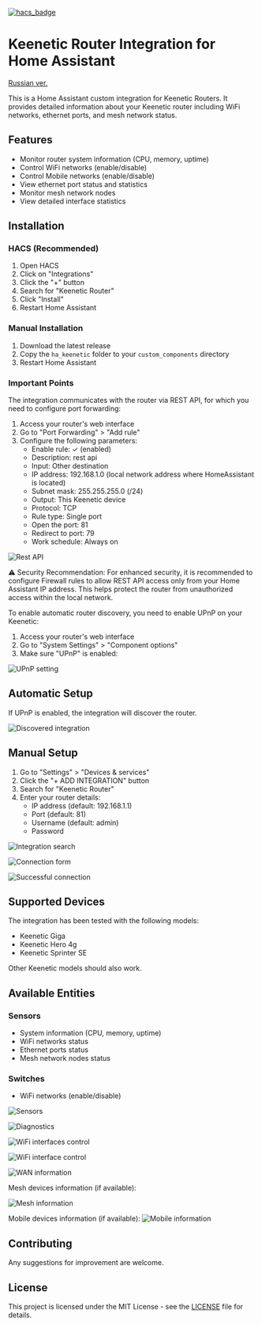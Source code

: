 [![hacs_badge](https://img.shields.io/badge/HACS-Default-orange.svg)](https://github.com/hacs/integration)

# Keenetic Router Integration for Home Assistant
[Russian ver.](README_RU.md)

This is a Home Assistant custom integration for Keenetic Routers. It provides detailed information about your Keenetic router including WiFi networks, ethernet ports, and mesh network status.

## Features

- Monitor router system information (CPU, memory, uptime)
- Control WiFi networks (enable/disable)
- Control Mobile networks (enable/disable)
- View ethernet port status and statistics
- Monitor mesh network nodes
- View detailed interface statistics


## Installation

### HACS (Recommended)

1. Open HACS
2. Click on "Integrations"
3. Click the "+" button
4. Search for "Keenetic Router"
5. Click "Install"
6. Restart Home Assistant

### Manual Installation

1. Download the latest release
2. Copy the `ha_keenetic` folder to your `custom_components` directory
3. Restart Home Assistant

### Important Points

The integration communicates with the router via REST API, for which you need to configure port forwarding:

1. Access your router's web interface
2. Go to "Port Forwarding" > "Add rule"
3. Configure the following parameters:
   - Enable rule: ✓ (enabled)
   - Description: rest api
   - Input: Other destination
   - IP address: 192.168.1.0 (local network address where HomeAssistant is located)
   - Subnet mask: 255.255.255.0 (/24)
   - Output: This Keenetic device
   - Protocol: TCP
   - Rule type: Single port
   - Open the port: 81
   - Redirect to port: 79
   - Work schedule: Always on

![Rest API](images/0.png)

⚠️ Security Recommendation:
For enhanced security, it is recommended to configure Firewall rules to allow REST API access only from your Home Assistant IP address. This helps protect the router from unauthorized access within the local network.

To enable automatic router discovery, you need to enable UPnP on your Keenetic:

1. Access your router's web interface
2. Go to "System Settings" > "Component options"
3. Make sure "UPnP" is enabled:

![UPnP setting](images/0-1.png)

## Automatic Setup

If UPnP is enabled, the integration will discover the router.

![Discovered integration](images/1.png)

## Manual Setup

1. Go to "Settings" > "Devices & services"
2. Click the "+ ADD INTEGRATION" button
3. Search for "Keenetic Router"
4. Enter your router details:
   - IP address (default: 192.168.1.1)
   - Port (default: 81)
   - Username (default: admin)
   - Password

![Integration search](images/1-1.png)

![Connection form](images/2.png)

![Successful connection](images/3.png)

## Supported Devices

The integration has been tested with the following models:
- Keenetic Giga
- Keenetic Hero 4g
- Keenetic Sprinter SE

Other Keenetic models should also work.

## Available Entities

### Sensors
- System information (CPU, memory, uptime)
- WiFi networks status
- Ethernet ports status
- Mesh network nodes status

### Switches
- WiFi networks (enable/disable)

![Sensors](images/4.png)

![Diagnostics](images/5.png)

![WiFi interfaces control](images/7.png)

![WiFi interface control](images/7-1.png)

![WAN information](images/8.png)

Mesh devices information (if available):

![Mesh information](images/9.png)

Mobile devices information (if available):
![Mobile information](images/10.png)

## Contributing

Any suggestions for improvement are welcome.

## License

This project is licensed under the MIT License - see the [LICENSE](LICENSE) file for details.
